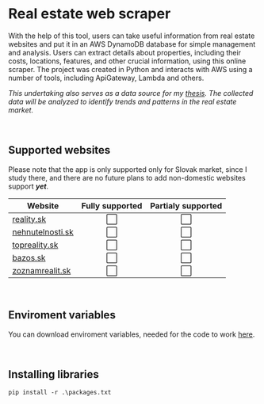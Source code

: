 # Real estate web scraper
With the help of this tool, users can take useful information from real estate websites and put it in an AWS DynamoDB database for simple management and analysis. Users can extract details about properties, including their costs, locations, features, and other crucial information, using this online scraper. The project was created in Python and interacts with AWS using a number of tools, including ApiGateway, Lambda and others.

*This undertaking also serves as a data source for my [thesis](https://git.kpi.fei.tuke.sk/kpi-zp/2024/dp.adrian.pavlik/thesis). The collected data will be analyzed to identify trends and patterns in the real estate market.*


<br/>

## Supported websites
Please note that the app is only supported only for Slovak market, since I study there, and there are no future plans to add non-domestic websites support ***yet***.

<div align="center">

| Website | Fully supported | Partialy supported |
| ----------- |:-----------:|:-----------:|
| [reality.sk](https://www.reality.sk) | ⬜ | ⬜
| [nehnutelnosti.sk](https://www.nehnutelnosti.sk) |⬜ | ⬜
| [topreality.sk](https://www.topreality.sk/) |⬜ | ⬜
| [bazos.sk](https://reality.bazos.sk/inzeraty/) |⬜ | ⬜
| [zoznamrealit.sk](https://www.zoznamrealit.sk/) |⬜ | ⬜

</div>

<br/>

## Enviroment variables
You can download enviroment variables, needed for the code to work [here](https://drive.google.com/file/d/17PlPcqhIzxom6ggdlRVTqGVyGuLXC34u/view?usp=sharing).

<br/>

## Installing libraries
`pip install -r .\packages.txt`